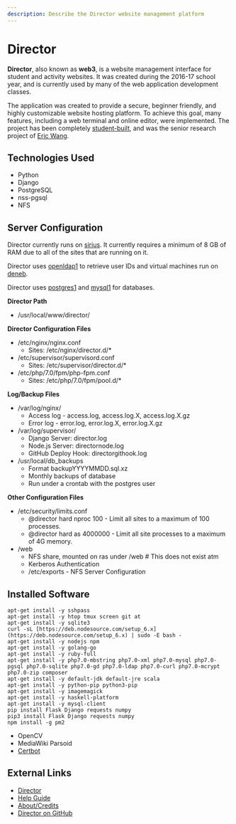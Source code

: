```yaml
---
description: Describe the Director website management platform
---
```


# Director

**Director**, also known as **web3**, is a website management interface for student and activity websites. It was created during the 2016-17 school year, and is currently used by many of the web application development classes.

The application was created to provide a secure, beginner friendly, and highly customizable website hosting platform. To achieve this goal, many features, including a web terminal and online editor, were implemented. The project has been completely [student-built](https://director.tjhsst.edu/about), and was the senior research project of [Eric Wang](user:2017ewang/README.md).

## Technologies Used

* Python
* Django
* PostgreSQL
* nss-pgsql
* NFS

## Server Configuration

Director currently runs on [sirius](../../machines/sun-servers/sirius.md). It currently requires a minimum of 8 GB of RAM due to all of the sites that are running on it.

Director uses [openldap1](./) to retrieve user IDs and virtual machines run on [deneb](../../machines/sun-servers/deneb.md).

Director uses [postgres1](../../technologies/dbs/postgresql.md) and [mysql1](../../technologies/dbs/mysql.md) for databases.

**Director Path**

* /usr/local/www/director/

**Director Configuration Files**

* /etc/nginx/nginx.conf
  * Sites: /etc/nginx/director.d/\*
* /etc/supervisor/supervisord.conf
  * Sites: /etc/supervisor/director.d/\*
* /etc/php/7.0/fpm/php-fpm.conf
  * Sites: /etc/php/7.0/fpm/pool.d/\*

**Log/Backup Files**

* /var/log/nginx/
  * Access log - access.log, access.log.X, access.log.X.gz
  * Error log - error.log, error.log.X, error.log.X.gz
* /var/log/supervisor/
  * Django Server: director.log
  * Node.js Server: directornode.log
  * GitHub Deploy Hook: directorgithook.log
* /usr/local/db\_backups
  * Format backupYYYYMMDD.sql.xz
  * Monthly backups of database
  * Run under a crontab with the postgres user

**Other Configuration Files**

* /etc/security/limits.conf
  * @director hard nproc 100 - Limit all sites to a maximum of 100 processes.
  * @director hard as 4000000 - Limit all site processes to a maximum of 4G memory.
* /web
  * NFS share, mounted on ras under /web \# This does not exist atm
  * Kerberos Authentication
  * /etc/exports - NFS Server Configuration

## Installed Software

```text
apt-get install -y sshpass
apt-get install -y htop tmux screen git at
apt-get install -y sqlite3
curl -sL [https://deb.nodesource.com/setup_6.x](https://deb.nodesource.com/setup_6.x) | sudo -E bash -
apt-get install -y nodejs npm
apt-get install -y golang-go
apt-get install -y ruby-full
apt-get install -y php7.0-mbstring php7.0-xml php7.0-mysql php7.0-pgsql php7.0-sqlite php7.0-gd php7.0-ldap php7.0-curl php7.0-mcrypt php7.0-zip composer
apt-get install -y default-jdk default-jre scala
apt-get install -y python-pip python3-pip
apt-get install -y imagemagick
apt-get install -y haskell-platform
apt-get install -y mysql-client
pip install Flask Django requests numpy
pip3 install Flask Django requests numpy
npm install -g pm2
```

* OpenCV
* MediaWiki Parsoid
* [Certbot](https://certbot.eff.org/)

## External Links

* [Director](https://director.tjhsst.edu/)
* [Help Guide](https://director.tjhsst.edu/guide)
* [About/Credits](https://director.tjhsst.edu/about)
* [Director on GitHub](https://github.com/tjcsl/director)

